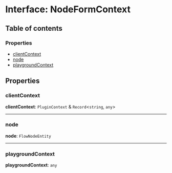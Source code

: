 # Interface: NodeFormContext

## Table of contents

### Properties

* [clientContext](/en/auto-docs/form-core/interfaces/NodeFormContext.md#clientcontext)
* [node](/en/auto-docs/form-core/interfaces/NodeFormContext.md#node)
* [playgroundContext](/en/auto-docs/form-core/interfaces/NodeFormContext.md#playgroundcontext)

## Properties

### clientContext

**clientContext**: `PluginContext` & `Record`<`string`, `any`>

***

### node

**node**: `FlowNodeEntity`

***

### playgroundContext

**playgroundContext**: `any`
